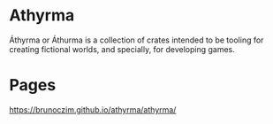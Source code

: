 # Athyrma

Áthyrma or Áthurma is a collection of crates intended to be tooling for creating
fictional worlds, and specially, for developing games.

# Pages

https://brunoczim.github.io/athyrma/athyrma/
